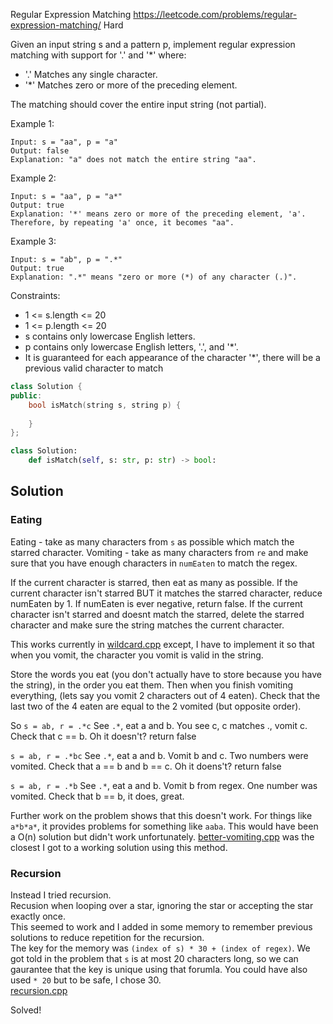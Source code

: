 Regular Expression Matching
https://leetcode.com/problems/regular-expression-matching/
Hard

Given an input string s and a pattern p, implement regular expression matching with support for '.' and '*' where:
- '.' Matches any single character.​​​​
- '*' Matches zero or more of the preceding element.

The matching should cover the entire input string (not partial).

 
Example 1:
```
Input: s = "aa", p = "a"
Output: false
Explanation: "a" does not match the entire string "aa".
```

Example 2:
```
Input: s = "aa", p = "a*"
Output: true
Explanation: '*' means zero or more of the preceding element, 'a'. Therefore, by repeating 'a' once, it becomes "aa".
```

Example 3:
```
Input: s = "ab", p = ".*"
Output: true
Explanation: ".*" means "zero or more (*) of any character (.)".
```
 
Constraints:
- 1 <= s.length <= 20
- 1 <= p.length <= 20
- s contains only lowercase English letters.
- p contains only lowercase English letters, '.', and '*'.
- It is guaranteed for each appearance of the character '*', there will be a previous valid character to match


```cpp
class Solution {
public: 
    bool isMatch(string s, string p) {
        
    }
};
```

```py
class Solution:
    def isMatch(self, s: str, p: str) -> bool:
```

## Solution
### Eating 
Eating - take as many characters from `s` as possible which match the starred character.
Vomiting - take as many characters from `re` and make sure that you have enough characters in `numEaten` to match the regex.

If the current character is starred, then eat as many as possible.
If the current character isn't starred BUT it matches the starred character, reduce numEaten by 1. If numEaten is ever negative, return false.
If the current character isn't starred and doesnt match the starred, delete the starred character and make sure the string matches the current character.

This works currently in [wildcard.cpp](wildcard.cpp) except, I have to implement it so that when you vomit, the character you vomit is valid in the string.

Store the words you eat (you don't actually have to store because you have the string), in the order you eat them.
Then when you finish vomiting everything, (lets say you vomit 2 characters out of 4 eaten). Check that the last two of the 4 eaten are equal to the 2 vomited (but opposite order).

So
`s = ab, r = .*c`
See `.*`, eat a and b.
You see c, c matches ., vomit c.
Check that c == b. Oh it doesn't? return false

`s = ab, r = .*bc`
See `.*`, eat a and b.
Vomit b and c. Two numbers were vomited.
Check that a == b and b == c. Oh it doens't? return false

`s = ab, r = .*b`
See `.*`, eat a and b.
Vomit b from regex. One number was vomited.
Check that b == b, it does, great.

Further work on the problem shows that this doesn't work.
For things like `a*b*a*`, it provides problems for something like `aaba`.
This would have been a O(n) solution but didn't work unfortunately.
[better-vomiting.cpp](better-vomiting.cpp) was the closest I got to a working solution using this method.

### Recursion
Instead I tried recursion.  
Recusion when looping over a star, ignoring the star or accepting the star exactly once.  
This seemed to work and I added in some memory to remember previous solutions to reduce repetition for the recursion.  
The key for the memory was `(index of s) * 30 + (index of regex)`. We got told in the problem that `s` is at most 20 characters long, so we can gaurantee that the key is unique using that forumla. You could have also used `* 20` but to be safe, I chose 30.  
[recursion.cpp](recursion.cpp)

Solved!
